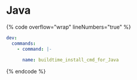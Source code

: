 # Java

{% code overflow="wrap" lineNumbers="true" %}
```yaml
dev:
  commands:
    - command: |-
    
      name: buildtime_install_cmd_for_Java
```
{% endcode %}
